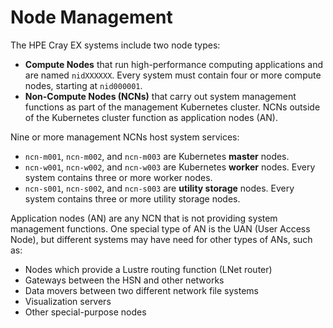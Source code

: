 # Node Management

The HPE Cray EX systems include two node types:

-   **Compute Nodes** that run high-performance computing applications and are named `nidXXXXXX`. Every system must contain four or more compute nodes, starting at `nid000001`.
-   **Non-Compute Nodes \(NCNs\)** that carry out system management functions as part of the management Kubernetes cluster. NCNs outside of the Kubernetes cluster function as  application nodes \(AN\).
   

Nine or more management NCNs host system services:
-   `ncn-m001`, `ncn-m002`, and `ncn-m003` are Kubernetes **master** nodes.
-   `ncn-w001`, `ncn-w002`, and `ncn-w003` are Kubernetes **worker** nodes. Every system contains three or more worker nodes.
-   `ncn-s001`, `ncn-s002`, and `ncn-s003` are **utility storage** nodes. Every system contains three or more utility storage nodes.
    

Application nodes \(AN\) are any NCN that is not providing system management functions. One special type of AN is the UAN (User Access Node), but different systems may have need for other types of ANs, such as:
-   Nodes which provide a Lustre routing function (LNet router)
-   Gateways between the HSN and other networks
-   Data movers between two different network file systems
-   Visualization servers
-   Other special-purpose nodes

